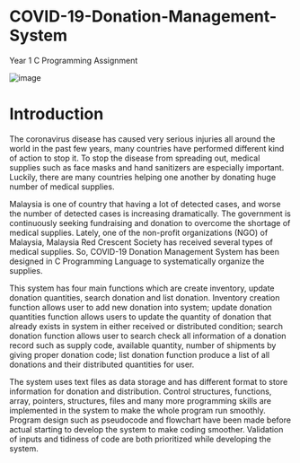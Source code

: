 # COVID-19-Donation-Management-System
Year 1 C Programming Assignment

![image](https://user-images.githubusercontent.com/80668891/192733531-d7e17622-3e73-44e2-b3d5-fb93889ec3ed.png)

# Introduction

The coronavirus disease has caused very serious injuries all around the world in the past few 
years, many countries have performed different kind of action to stop it. To stop the disease from 
spreading out, medical supplies such as face masks and hand sanitizers are especially important. 
Luckily, there are many countries helping one another by donating huge number of medical supplies. 

 Malaysia is one of country that having a lot of detected cases, and worse the number of 
detected cases is increasing dramatically. The government is continuously seeking fundraising and 
donation to overcome the shortage of medical supplies. Lately, one of the non-profit organizations 
(NGO) of Malaysia, Malaysia Red Crescent Society has received several types of medical supplies. 
So, COVID-19 Donation Management System has been designed in C Programming Language to 
systematically organize the supplies. 

 This system has four main functions which are create inventory, update donation quantities, 
search donation and list donation. Inventory creation function allows user to add new donation into 
system; update donation quantities function allows users to update the quantity of donation that 
already exists in system in either received or distributed condition; search donation function allows 
user to search check all information of a donation record such as supply code, available quantity, 
number of shipments by giving proper donation code; list donation function produce a list of all 
donations and their distributed quantities for user. 

The system uses text files as data storage and has different format to store information for 
donation and distribution. Control structures, functions, array, pointers, structures, files and many 
more programming skills are implemented in the system to make the whole program run smoothly.
Program design such as pseudocode and flowchart have been made before actual starting to develop 
the system to make coding smoother. Validation of inputs and tidiness of code are both prioritized 
while developing the system.
